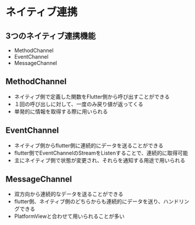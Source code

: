 # ネイティブ連携

## 3つのネイティブ連携機能

- MethodChannel
- EventChannel
- MessageChannel

## MethodChannel

- ネイティブ側で定義した関数をFlutter側から呼び出すことができる
- １回の呼び出しに対して、一度のみ戻り値が返ってくる
- 単発的に情報を取得する際に用いられる

## EventChannel

- ネイティブ側からflutter側に連続的にデータを送ることができる
- flutter側でEventChannelのStreamをListenすることで、連続的に取得可能
- 主にネイティブ側で状態が変更され、それらを通知する用途で用いられる

## MessageChannel

- 双方向から連続的なデータを送ることができる
- flutter側、ネイティブ側のどちらからも連続的にデータを送り、ハンドリングできる
- PlatformViewと合わせて用いられることが多い